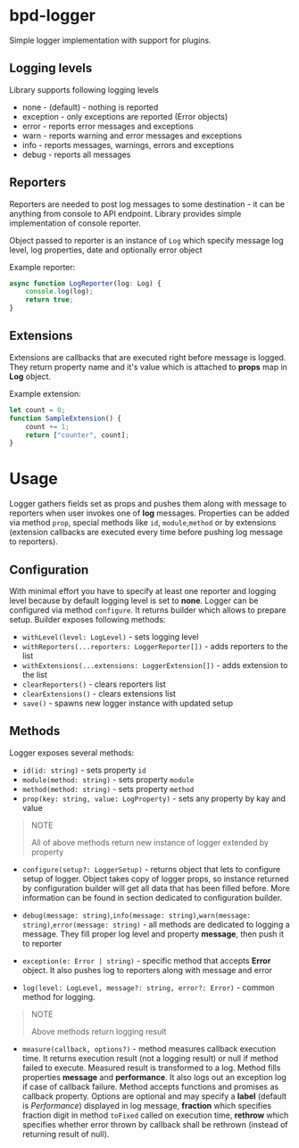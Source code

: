 # bpd-logger

Simple logger implementation with support for plugins.

## Logging levels

Library supports following logging levels

-   none - (default) - nothing is reported
-   exception - only exceptions are reported (Error objects)
-   error - reports error messages and exceptions
-   warn - reports warning and error messages and exceptions
-   info - reports messages, warnings, errors and exceptions
-   debug - reports all messages

## Reporters

Reporters are needed to post log messages to some destination - it can be anything from console to API endpoint.
Library provides simple implementation of console reporter.

Object passed to reporter is an instance of `Log` which specify message log level, log properties, date and optionally error object

Example reporter:

```javascript
async function LogReporter(log: Log) {
	console.log(log);
	return true;
}
```

## Extensions

Extensions are callbacks that are executed right before message is logged.
They return property name and it's value which is attached to **props** map in **Log** object.

Example extension:

```javascript
let count = 0;
function SampleExtension() {
	count += 1;
	return ["counter", count];
}
```

# Usage

Logger gathers fields set as props and pushes them along with message to reporters when user invokes one of **log** messages.
Properties can be added via method `prop`, special methods like `id`, `module`,`method` or by extensions (extension callbacks are executed every time before pushing log message to reporters).

## Configuration

With minimal effort you have to specify at least one reporter and logging level because by default logging level is set to **none**.
Logger can be configured via method `configure`. It returns builder which allows to prepare setup.
Builder exposes following methods:

-   `withLevel(level: LogLevel)` - sets logging level
-   `withReporters(...reporters: LoggerReporter[])` - adds reporters to the list
-   `withExtensions(...extensions: LoggerExtension[])` - adds extension to the list
-   `clearReporters()` - clears reporters list
-   `clearExtensions()` - clears extensions list
-   `save()` - spawns new logger instance with updated setup

## Methods

Logger exposes several methods:

-   `id(id: string)` - sets property `id`
-   `module(method: string)` - sets property `module`
-   `method(method: string)` - sets property `method`
-   `prop(key: string, value: LogProperty)` - sets any property by kay and value

> NOTE
>
> All of above methods return new instance of logger extended by property

-   `configure(setup?: LoggerSetup)` - returns object that lets to configure setup of logger. Object takes copy of logger props, so instance returned by configuration builder will get all data that has been filled before. More information can be found in section dedicated to configuration builder.

-   `debug(message: string)`,`info(message: string)`,`warn(message: string)`,`error(message: string)` - all methods are dedicated to logging a message. They fill proper log level and property **message**, then push it to reporter
-   `exception(e: Error | string)` - specific method that accepts **Error** object. It also pushes log to reporters along with message and error
-   `log(level: LogLevel, message?: string, error?: Error)` - common method for logging.

> NOTE
>
> Above methods return logging result

-   `measure(callback, options?)` - method measures callback execution time. It returns execution result (not a logging result) or null if method failed to execute. Measured result is transformed to a log. Method fills properties **message** and **performance**. It also logs out an exception log if case of callback failure. Method accepts functions and promises as callback property. Options are optional and may specify a **label** (default is _Performance_) displayed in log message, **fraction** which specifies fraction digit in method `toFixed` called on execution time, **rethrow** which specifies whether error thrown by callback shall be rethrown (instead of returning result of null).
